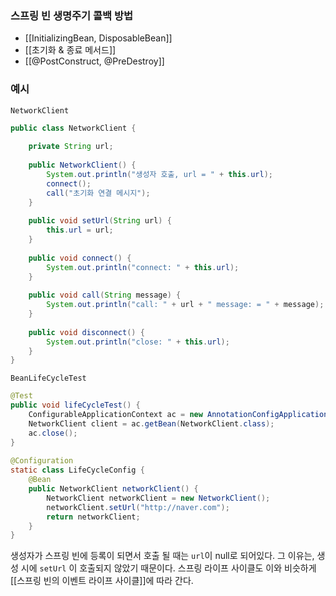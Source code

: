 ### 스프링 빈 생명주기 콜백 방법
- [[InitializingBean, DisposableBean]]
- [[초기화 & 종료 메서드]]
- [[@PostConstruct, @PreDestroy]]

### 예시
	NetworkClient
```java
public class NetworkClient {  
  
    private String url;  
  
    public NetworkClient() {  
        System.out.println("생성자 호출, url = " + this.url);  
        connect();  
        call("초기화 연결 메시지");  
    }  
  
    public void setUrl(String url) {  
        this.url = url;  
    }  
  
    public void connect() {  
        System.out.println("connect: " + this.url);  
    }  
  
    public void call(String message) {  
        System.out.println("call: " + url + " message: = " + message);  
    }  
  
    public void disconnect() {  
        System.out.println("close: " + this.url);  
    }  
}
```

	BeanLifeCycleTest
```java
@Test  
public void lifeCycleTest() {  
    ConfigurableApplicationContext ac = new AnnotationConfigApplicationContext(LifeCycleConfig.class);  
    NetworkClient client = ac.getBean(NetworkClient.class);  
    ac.close();  
}  
  
@Configuration  
static class LifeCycleConfig {  
    @Bean  
    public NetworkClient networkClient() {  
        NetworkClient networkClient = new NetworkClient();  
        networkClient.setUrl("http://naver.com");  
        return networkClient;  
    }  
}
```

생성자가 스프링 빈에 등록이 되면서 호출 될 때는 `url`이 null로 되어있다. 그 이유는, 생성 시에 `setUrl` 이 호출되지 않았기 때문이다.
스프링 라이프 사이클도 이와 비슷하게 [[스프링 빈의 이벤트 라이프 사이클]]에 따라 간다.

